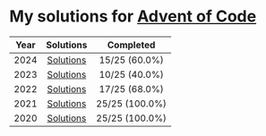 # My solutions for [Advent of Code](https://adventofcode.com)

| Year | Solutions | Completed |
|:---:|:---:|:---:|
| 2024 | [Solutions](./2024) | 15/25 (60.0%) |
| 2023 | [Solutions](./2023) | 10/25 (40.0%) |
| 2022 | [Solutions](./2022) | 17/25 (68.0%) |
| 2021 | [Solutions](./2021) | 25/25 (100.0%) |
| 2020 | [Solutions](./2020) | 25/25 (100.0%) |